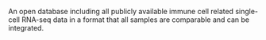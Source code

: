 An open database including all publicly available immune cell related single-cell RNA-seq data in a format that all samples are comparable and can be integrated. 
